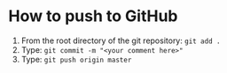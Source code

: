 # How to push to GitHub
1. From the root directory of the git repository: `git add .`
2. Type: `git commit -m "<your comment here>"`
3. Type: `git push origin master`
